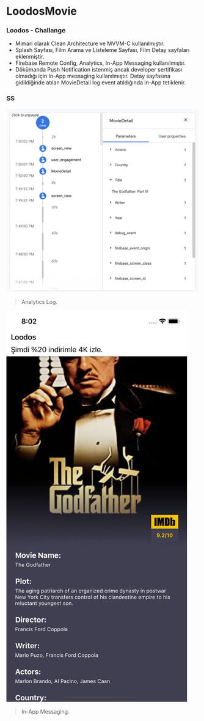 # LoodosMovie

### Loodos - Challange 

- Mimari olarak Clean Architecture ve MVVM-C kullanılmıştır.
- Splash Sayfası, Film Arama ve Listeleme Sayfası, Film Detay sayfaları eklenmiştir.
- Firebase Remote Config, Analytics, In-App Messaging kullanılmıştır.
- Dökümanda Push Notification istenmiş ancak developer sertifikası olmadığı için In-App messaging kullanılmıştır. Detay sayfasına gidildiğinde atılan MovieDetail log event atıldığında in-App tetiklenir.

### SS

![](https://github.com/namikkaya/LoodosMovie/blob/main/logEvent.png)

> Analytics Log.

![](https://github.com/namikkaya/LoodosMovie/blob/main/inAppMessaging.png)

> In-App Messaging.
